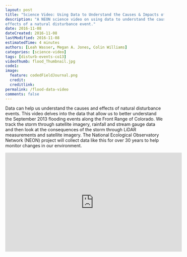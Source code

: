 ```yaml
---
layout: post
title: "Science Video: Using Data to Understand the Causes & Impacts of the 2013 Boulder Floods"
description: "A NEON science video on using data to understand the causes and 
effects of a natural disturbance event."
date: 2016-11-08
dateCreated: 2016-11-08
lastModified: 2016-11-08
estimatedTime: 4 minutes 
authors: [Leah Wasser, Megan A. Jones, Colin Williams]
categories: [science-video]
tags: [disturb-events-co13]
videoThumb: flood_Thumbnail.jpg
code1: 
image:
  feature: codedFieldJournal.png
  credit:
  creditlink:
permalink: /flood-data-video
comments: false
---
```



Data can help us understand the causes and effects of natural disturbance events. 
This video delves into the data that allow us to better understand the September 
2013 flooding events along the Front Range of Colorado.  We track the storm 
through satellite imagery, rainfall and stream gauge data and then look at the 
consequences of the storm through LiDAR measurements and satellite imagery. The 
National Ecological Observatory Network (NEON) project will collect data like 
this for over 30 years to help monitor changes in our environment.

<iframe width="560" height="315" src="https://www.youtube.com/embed/IHIckvWhwoo" frameborder="0" allowfullscreen></iframe>